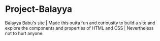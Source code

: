 # Project-Balayya
Balayya Babu's site | Made this outta fun and curiousity to build a site and explore the components and properties of HTML and CSS | Nevertheless not to hurt anyone.
